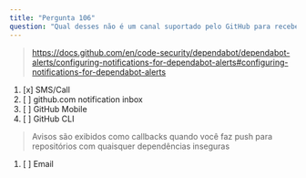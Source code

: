 ```yaml
---
title: "Pergunta 106"
question: "Qual desses não é um canal suportado pelo GitHub para receber alertas do Dependabot?"
---
```



> https://docs.github.com/en/code-security/dependabot/dependabot-alerts/configuring-notifications-for-dependabot-alerts#configuring-notifications-for-dependabot-alerts
1. [x] SMS/Call
1. [ ] github.com notification inbox
1. [ ] GitHub Mobile
1. [ ] GitHub CLI
> Avisos são exibidos como callbacks quando você faz push para repositórios com quaisquer dependências inseguras
1. [ ] Email
